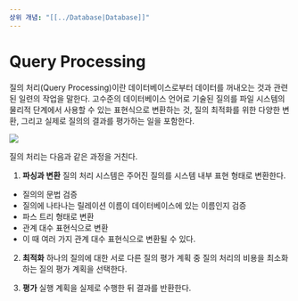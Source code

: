 ```yaml
---
상위 개념: "[[../Database|Database]]"
---
```

# Query Processing
질의 처리(Query Processing)이란 데이터베이스로부터 데이터를 꺼내오는 것과 관련된 일련의 작업을 말한다. 고수준의 데이터베이스 언어로 기술된 질의를 파일 시스템의 물리적 단계에서 사용할 수 있는 표현식으로 변환하는 것, 질의 최적화를 위한 다양한 변환, 그리고 실제로 질의의 결과를 평가하는 일을 포함한다.

![](https://i.imgur.com/zqUbpnA.png)

질의 처리는 다음과 같은 과정을 거친다.

1. **파싱과 변환**
질의 처리 시스템은 주어진 질의를 시스템 내부 표현 형태로 변환한다. 
* 질의의 문법 검증
* 질의에 나타나는 릴레이션 이름이 데이터베이스에 있는 이름인지 검증
* 파스 트리 형태로 변환
* 관계 대수 표현식으로 변환
* 이 때 여러 가지 관계 대수 표현식으로 변환될 수 있다.

2. **최적화**
하나의 질의에 대한 서로 다른 질의 평가 계획 중 질의 처리의 비용을 최소화하는 질의 평가 계획을 선택한다.

3. **평가**
실행 계획을 실제로 수행한 뒤 결과를 반환한다.